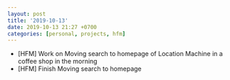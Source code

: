 ```yaml
---
layout: post
title: '2019-10-13'
date: 2019-10-13 21:27 +0700
categories: [personal, projects, hfm]
---
```

- [HFM] Work on Moving search to homepage of Location Machine in a coffee shop in the
  morning
- [HFM] Finish Moving search to homepage
